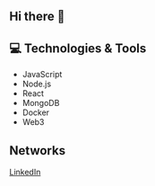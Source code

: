 ## Hi there 👋

## 💻 Technologies & Tools
- JavaScript
- Node.js
- React
- MongoDB
- Docker
- Web3
## Networks
[LinkedIn](https://www.linkedin.com/in/pedro-m-xavier/) 

<!--
**PedroXavier14/PedroXavier14** is a ✨ _special_ ✨ repository because its `README.md` (this file) appears on your GitHub profile.

Here are some ideas to get you started:

- 🔭 I’m currently working on ...
- 🌱 I’m currently learning ...
- 👯 I’m looking to collaborate on ...
- 🤔 I’m looking for help with ...
- 💬 Ask me about ...
- 📫 How to reach me: ...
- 😄 Pronouns: ...
- ⚡ Fun fact: ...
-->
